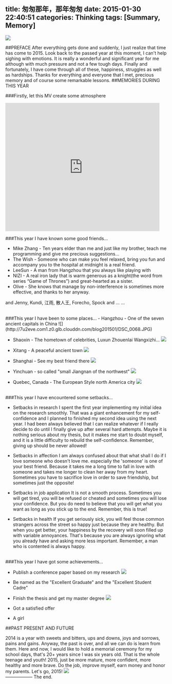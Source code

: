 title: 匆匆那年，那年匆匆
date: 2015-01-30 22:40:51
categories: Thinking
tags: [Summary, Memory]
---
![](https://github.com/jiwenxing/learngit/blob/master/jajdha.jpg?raw=true)
<!-- more -->
##PREFACE 
After everything gets done and suddenly, I just realize that time has come to 2015. Look back to the passed year at this moment, I can't help sighing with emotions. It is really a wonderful and significant year for me although with much pressure and not a few tough days. Finally and fortunately, I have come through all of these, happiness, struggles as well as hardships. Thanks for everything and everyone that I met, precious memory and of course some remarkable lessons.
##MEMORIES DURING THIS YEAR

###Firstly, let this MV create some atmosphere

<iframe src="http://www.tudou.com/programs/view/html5embed.action?type=0&code=uhduWh3WD_Y&lcode=&resourceId=709134954_06_05_99" allowtransparency="true" allowfullscreen="true" scrolling="no" border="0" frameborder="0" style="width:480px;height:400px;"></iframe>

###This year I have known some good friends...

- Mike Zhang - Ten years elder than me and just like my brother, teach me programming and give me precious suggestions...
- The Wish - Someone who can make you feel relaxed, bring you fun and accompany you to the hospital at midnight is a real friend.
- LeeSun - A man from Hangzhou that you always like playing with
- NIZI - A real iron lady that is warm generous as a knight(the word from series “Game of Thrones”) and great-hearted as a sister.
- Olive - She knows that manage by non-interference is sometimes more effective, and thanks to her anyway.

and Jenny, Kundi, 江雨, 散人王, Forecho, Spock and ... ...


<br>
###This year I have been to some places...
- Hangzhou - One of the seven ancient capitals in China
![](http://7u2eve.com1.z0.glb.clouddn.com/blog201501/DSC_0068.JPG)


- Shaoxin - The hometown of celebrities, Luxun Zhouenlai Wangxizhi...
![](http://7u2eve.com1.z0.glb.clouddn.com/blog201501/DSC_0508.jpg)


- Xitang - A peaceful ancient town
![](http://7u2eve.com1.z0.glb.clouddn.com/blog201501/DSC_0111.jpg)

- Shanghai - See my best friend there
![](http://7u2eve.com1.z0.glb.clouddn.com/blog201501/DSC_0209.jpg)

- Yinchuan - so called "small Jiangnan of the northwest"
![](http://7u2eve.com1.z0.glb.clouddn.com/blog201501/DSCF1680.jpg)

- Quebec, Canada - The European Style north America city
![](http://7u2eve.com1.z0.glb.clouddn.com/blog201501/DSCN0825.jpg)

<br>
###This year I have encountered some setbacks...

- Setbacks in research
I spent the first year implementing my initial idea on the research smoothly. That was a giant enhancement for my self-confidence and I planned to finished my second idea using the next year. I had been always believed that I can realize whatever if I really decide to do until I finally give up after several hard attempts. Maybe it is nothing serious about my thesis, but it makes me start to doubt myself, and it is a little difficulty to rebuild the self-confidence. Remember, giving up should be never allowed!

- Setbacks in affection
I am always confused about that what shall I do if I love someone who doesn't love me. especially the 'someone' is one of your best friend. Because it takes me a long time to fall in love with someone and takes me longer to clean her away from my heart. Sometimes you have to sacrifice love in order to save friendship, but sometimes just the opposite!

- Setbacks in job application
It is not a smooth process. Sometimes you will get tired, you will be refused or cheated and sometimes you will lose your confidence. But you do need to believe that you will get what you want as long as you stick up to the end. Remember, this is true!

- Setbacks in health
If you get seriously sick, you will feel those common strangers across the street so happy just because they are healthy. But when you get better, your happiness by the recovery will soon filled up with variable annoyances. That's because you are always ignoring what you already have and asking more less important. Remember, a man who is contented is always happy.

<br>
###This year I have got some achievements...

- Publish a conference paper based on my research
![](http://7u2eve.com1.z0.glb.clouddn.com/blog201501/copy-cropped-cropped2-logo_363.png) 

- Be named as the "Excellent Graduate" and the "Excellent Student Cadre"

- Finish the thesis and get my master degree
![](http://7u2eve.com1.z0.glb.clouddn.com/blog201501/IMG_6712.jpg)

- Got a satisfied offer

- A girl

##PAST PRESENT AND FUTURE

2014 is a year with sweets and bitters, ups and downs, joys and sorrows, pains and gains. Anyway, the past is over, and all we can do is learn from them.
Here and now, I would like to hold a memorial ceremony for my school days, that's 20+ years since I was six years old. That is the whole teenage and youth!
2015, just be more mature, more confident, more healthy and more brave. Do the job, improve myself, earn money and honor my parents.
Let's go, 2015!
![](http://7u2eve.com1.z0.glb.clouddn.com/blog201501/2015.png)
<br>
——————
The end.